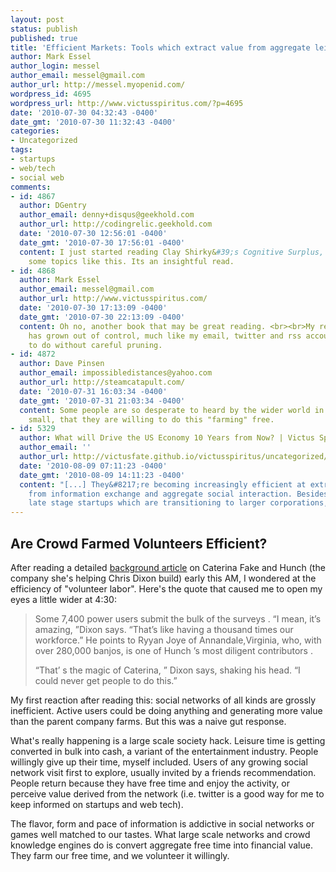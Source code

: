 ```yaml
---
layout: post
status: publish
published: true
title: 'Efficient Markets: Tools which extract value from aggregate leisure'
author: Mark Essel
author_login: messel
author_email: messel@gmail.com
author_url: http://messel.myopenid.com/
wordpress_id: 4695
wordpress_url: http://www.victusspiritus.com/?p=4695
date: '2010-07-30 04:32:43 -0400'
date_gmt: '2010-07-30 11:32:43 -0400'
categories:
- Uncategorized
tags:
- startups
- web/tech
- social web
comments:
- id: 4867
  author: DGentry
  author_email: denny+disqus@geekhold.com
  author_url: http://codingrelic.geekhold.com
  date: '2010-07-30 12:56:01 -0400'
  date_gmt: '2010-07-30 17:56:01 -0400'
  content: I just started reading Clay Shirky&#39;s Cognitive Surplus, which explores
    some topics like this. Its an insightful read.
- id: 4868
  author: Mark Essel
  author_email: messel@gmail.com
  author_url: http://www.victusspiritus.com/
  date: '2010-07-30 17:13:09 -0400'
  date_gmt: '2010-07-30 22:13:09 -0400'
  content: Oh no, another book that may be great reading. <br><br>My reading backlog
    has grown out of control, much like my email, twitter and rss accounts are apt
    to do without careful pruning.
- id: 4872
  author: Dave Pinsen
  author_email: impossibledistances@yahoo.com
  author_url: http://steamcatapult.com/
  date: '2010-07-31 16:03:34 -0400'
  date_gmt: '2010-07-31 21:03:34 -0400'
  content: Some people are so desperate to heard by the wider world in some way, however
    small, that they are willing to do this "farming" free.
- id: 5329
  author: What will Drive the US Economy 10 Years from Now? | Victus Spiritus
  author_email: ''
  author_url: http://victusfate.github.io/victusspiritus/uncategorized/2010/08/09/what-will-drive-the-us-economy-10-years-from-now/
  date: '2010-08-09 07:11:23 -0400'
  date_gmt: '2010-08-09 14:11:23 -0400'
  content: "[...] They&#8217;re becoming increasingly efficient at extracting value
    from information exchange and aggregate social interaction. Besides theses popular
    late stage startups which are transitioning to larger corporations, there [...]"
---
```

<h2>Are Crowd Farmed Volunteers Efficient?</h2>
<p>After reading a detailed <a href="http://m.wired.com/magazine/2010/07/ff_caterina_fake/all/1">background article</a> on Caterina Fake and Hunch (the company she's helping Chris Dixon build) early this AM, I wondered at the efficiency of "volunteer labor". Here's the quote that caused me to open my eyes a little wider at 4:30:</p>
<blockquote><p>Some 7,400 power users submit the bulk of the surveys . “I mean, it’s amazing, ”Dixon says. “That’s like having a thousand times our workforce.” He points to Ryyan Joye of Annandale,Virginia, who, with over 280,000 banjos, is one of Hunch ’s most diligent contributors .</p>
<p>“That’ s the magic of Caterina, ” Dixon says, shaking his head. “I could never get people to do this.”</p></blockquote>
<p>My first reaction after reading this: social networks of all kinds are grossly inefficient. Active users could be doing anything and generating more value than the parent company farms. But this was a naive gut response.</p>
<p>What's really happening is a large scale society hack. Leisure time is getting converted in bulk into cash, a variant of the entertainment industry. People willingly give up their time, myself included. Users of any growing social network visit first to explore, usually invited by a friends recommendation. People return because they have free time and enjoy the activity, or perceive value derived from the network (i.e. twitter is a good way for me to keep informed on startups and web tech).</p>
<p>The flavor, form and pace of information is addictive in social networks or games well matched to our tastes. What large scale networks and crowd knowledge engines do is convert aggregate free time into financial value. They farm our free time, and we volunteer it willingly.</p>

